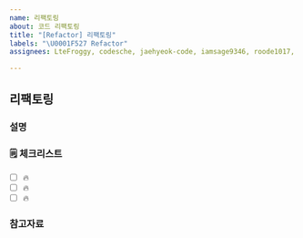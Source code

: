 ```yaml
---
name: 리팩토링
about: 코드 리팩토링
title: "[Refactor] 리팩토링"
labels: "\U0001F527 Refactor"
assignees: LteFroggy, codesche, jaehyeok-code, iamsage9346, roode1017, Kimdonghyeon6306

---
```


## 리팩토링

### 설명

<!-- 간단한 설명을 작성합니다. -->

### 🗒 체크리스트

- [ ] 🔥
- [ ] 🔥
- [ ] 🔥

### 참고자료

<!-- 참고할 정보나 링크를 작성합니다. -->
